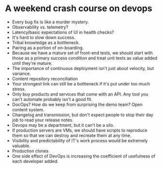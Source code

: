 # A weekend crash course on devops

* Every bug fix is like a murder mystery.
* Observability vs. telemetry?
* Latency/basic expectations of UI in health checks?
* It's hard to slow down success.
* Tribal knowledge as a bottleneck.
* Pairing as a portion of on-boarding.
* Because we have a mature set of front-end tests, we should start with those as a primary success condition and treat unit tests as value added until they're mature.
* The importance of continuous deployment isn't just about velocity, but variance.
* Content repository reconciliation
* Your strongest link can still be a bottleneck if it's put under too much stress.
* Only buy products and services that come with an API. Any tool you can't automate probably isn't a good fit.
* DocOps? How do we keep from surprising the demo team? Open content system.
* Changelog and transmission, but don't expect people to stop their day job to read your release notes.
* Devops may be a department, but it can't be a silo.
* If production servers are VMs, we should have scripts to reproduce them so that we can destroy and recreate them at any time.
* Visibility and predictability of IT's work process would be extremely valuable.
* Production clones
* One side effect of DevOps is increasing the coefficient of usefulness of each developer added.
